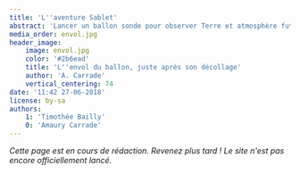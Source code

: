 ```yaml
---
title: 'L''aventure Sablet'
abstract: 'Lancer un ballon sonde pour observer Terre et atmosphère fut une aventure enrichissante… Récit.'
media_order: envol.jpg
header_image:
    image: envol.jpg
    color: '#2b6ead'
    title: 'L''envol du ballon, juste après son décollage'
    author: 'A. Carrade'
    vertical_centering: 74
date: '11:42 27-06-2018'
license: by-sa
authors:
    1: 'Timothée Bailly'
    0: 'Amaury Carrade'
---
```


_Cette page est en cours de rédaction. Revenez plus tard ! Le site n'est pas encore officiellement lancé._